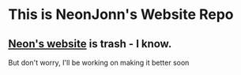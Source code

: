 # This is NeonJonn's Website Repo

## [Neon's website](https://neonjonn.github.io/neon) is trash - I know.

But don't worry, I'll be working on making it better soon